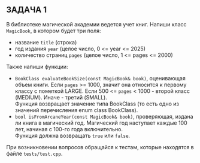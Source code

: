 ## ЗАДАЧА 1
В библиотеке магической академии ведется учет книг. 
Напиши класс `MagicBook`, в котором будет три поля:
- название `title` (строка)
- год издания `year` (целое число, 0 <= year <= 2025)
- количество страниц `pages` (целое число, 1 <= pages <= 2000)

Также напиши функции:
- `BookClass evaluateBookSize(const MagicBook& book)`, оценивающая объем книги. Если `pages` >= 1000, значит она относится к первому классу с пометкой LARGE. Если 500 <= `pages` < 1000 - второй класс (MEDIUM). Иначе - третий (SMALL).   
Функция возвращает значение типа BookClass (то есть одно из значений перечисления enum class BookClass).
- `bool isFromArcaneYear(const MagicBook& book)`, проверяющая, издана ли книга в магический год. Магический год наступает каждые 100 лет, начиная с 100-го года включительно.  
Функция должна возвращать `true` или `false`.

При возникновении вопросов обращайся к тестам, которые находятся в файле `tests/test.cpp`.
